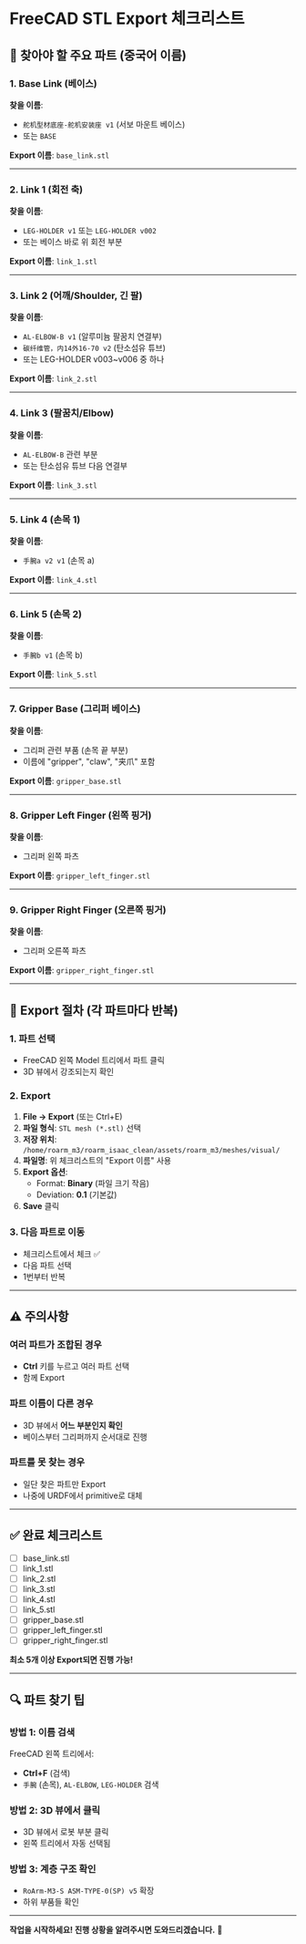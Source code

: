 # FreeCAD STL Export 체크리스트

## 🎯 찾아야 할 주요 파트 (중국어 이름)

### 1. Base Link (베이스)
**찾을 이름**: 
- `舵机型材底座-舵机安装座 v1` (서보 마운트 베이스)
- 또는 `BASE` 

**Export 이름**: `base_link.stl`

---

### 2. Link 1 (회전 축)
**찾을 이름**:
- `LEG-HOLDER v1` 또는 `LEG-HOLDER v002`
- 또는 베이스 바로 위 회전 부분

**Export 이름**: `link_1.stl`

---

### 3. Link 2 (어깨/Shoulder, 긴 팔)
**찾을 이름**:
- `AL-ELBOW-B v1` (알루미늄 팔꿈치 연결부)
- `碳纤维管，内14外16-70 v2` (탄소섬유 튜브)
- 또는 LEG-HOLDER v003~v006 중 하나

**Export 이름**: `link_2.stl`

---

### 4. Link 3 (팔꿈치/Elbow)
**찾을 이름**:
- `AL-ELBOW-B` 관련 부분
- 또는 탄소섬유 튜브 다음 연결부

**Export 이름**: `link_3.stl`

---

### 5. Link 4 (손목 1)
**찾을 이름**:
- `手腕a v2 v1` (손목 a)

**Export 이름**: `link_4.stl`

---

### 6. Link 5 (손목 2)
**찾을 이름**:
- `手腕b v1` (손목 b)

**Export 이름**: `link_5.stl`

---

### 7. Gripper Base (그리퍼 베이스)
**찾을 이름**:
- 그리퍼 관련 부품 (손목 끝 부분)
- 이름에 "gripper", "claw", "夹爪" 포함

**Export 이름**: `gripper_base.stl`

---

### 8. Gripper Left Finger (왼쪽 핑거)
**찾을 이름**:
- 그리퍼 왼쪽 파츠

**Export 이름**: `gripper_left_finger.stl`

---

### 9. Gripper Right Finger (오른쪽 핑거)
**찾을 이름**:
- 그리퍼 오른쪽 파츠

**Export 이름**: `gripper_right_finger.stl`

---

## 📝 Export 절차 (각 파트마다 반복)

### 1. 파트 선택
- FreeCAD 왼쪽 Model 트리에서 파트 클릭
- 3D 뷰에서 강조되는지 확인

### 2. Export
1. **File → Export** (또는 Ctrl+E)
2. **파일 형식**: `STL mesh (*.stl)` 선택
3. **저장 위치**: `/home/roarm_m3/roarm_isaac_clean/assets/roarm_m3/meshes/visual/`
4. **파일명**: 위 체크리스트의 "Export 이름" 사용
5. **Export 옵션**:
   - Format: **Binary** (파일 크기 작음)
   - Deviation: **0.1** (기본값)
6. **Save** 클릭

### 3. 다음 파트로 이동
- 체크리스트에서 체크 ✅
- 다음 파트 선택
- 1번부터 반복

---

## ⚠️ 주의사항

### 여러 파트가 조합된 경우
- **Ctrl** 키를 누르고 여러 파트 선택
- 함께 Export

### 파트 이름이 다른 경우
- 3D 뷰에서 **어느 부분인지 확인**
- 베이스부터 그리퍼까지 순서대로 진행

### 파트를 못 찾는 경우
- 일단 찾은 파트만 Export
- 나중에 URDF에서 primitive로 대체

---

## ✅ 완료 체크리스트

- [ ] base_link.stl
- [ ] link_1.stl
- [ ] link_2.stl
- [ ] link_3.stl
- [ ] link_4.stl
- [ ] link_5.stl
- [ ] gripper_base.stl
- [ ] gripper_left_finger.stl
- [ ] gripper_right_finger.stl

**최소 5개 이상 Export되면 진행 가능!**

---

## 🔍 파트 찾기 팁

### 방법 1: 이름 검색
FreeCAD 왼쪽 트리에서:
- **Ctrl+F** (검색)
- `手腕` (손목), `AL-ELBOW`, `LEG-HOLDER` 검색

### 방법 2: 3D 뷰에서 클릭
- 3D 뷰에서 로봇 부분 클릭
- 왼쪽 트리에서 자동 선택됨

### 방법 3: 계층 구조 확인
- `RoArm-M3-S ASM-TYPE-0(SP) v5` 확장
- 하위 부품들 확인

---

**작업을 시작하세요! 진행 상황을 알려주시면 도와드리겠습니다.** 🚀
